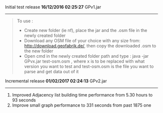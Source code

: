 Initial test release **16/12/2016 02:25:27** GPv1.jar

----------

>To use : 
> - Create new folder (ie nf), place the jar and the .osm file in the newly created folder<br>
> - Download any OSM file of your choice with any size from: http://download.geofabrik.de/, then copy the downloaded .osm to the new folder
> - Open cmd in the newly created folder path and type : java -jar GPvx.jar test-osm.osm , where x is to be replaced with what version you want to test and test-osm.osm is the file you want to parse and get data out of it

Incremental release **01/02/2017 02:24:13** GPv2.jar

----------

1) Improved Adjacency list building time performance from 5.30 hours to 93 seconds
2) Improve small graph performance to 331 seconds from past 1875 one

